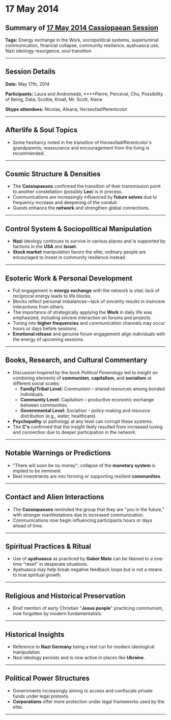 # 17 May 2014

## Summary of [17 May 2014 Cassiopaean Session](https://cassiopaea.org/forum/threads/session-17-may-2014.34784/#post-493453)

**Tags:** Energy exchange in the Work, sociopolitical systems, superluminal communication, financial collapse, community resilience, ayahuasca use, Nazi ideology resurgence, soul transition

---

## Session Details

**Date:** May 17th, 2014

**Participants:** Laura and Andromeda, ****Pierre, Perceval, Chu, Possibility of Being, Data, Scottie, Kniall, Mr. Scott, Alana

**Skype attendees:** Nicolas, Aleana, Horseofadifferentcolor

---

## Afterlife & Soul Topics

- Some hesitancy noted in the transition of Horseofadifferentcolor's grandparents; reassurance and encouragement from the living is recommended.

---

## Cosmic Structure & Densities

- The **Cassiopaeans** confirmed the transition of their transmission point to another constellation (possibly **Leo**) is in process.
- Communications are increasingly influenced by **future selves** due to frequency increase and deepening of the conduit.
- Guests enhance the **network** and strengthen global connections.

---

## Control System & Sociopolitical Manipulation

- **Nazi** ideology continues to survive in various places and is supported by factions in the **USA** and **Israel**.
- **Stock market** manipulation favors the elite; ordinary people are encouraged to invest in community resilience instead.

---

## Esoteric Work & Personal Development

- Full engagement in **energy exchange** with the network is vital; lack of reciprocal energy leads to life blocks.
- Blocks reflect personal imbalances—lack of sincerity results in insincere interactions from others.
- The importance of strategically applying the **Work** in daily life was emphasized, including sincere interaction on forums and projects.
- Tuning into **higher frequencies** and communication channels may occur hours or days before sessions.
- **Emotional release** and genuine forum engagement align individuals with the energy of upcoming sessions.

---

## Books, Research, and Cultural Commentary

- Discussion inspired by the book *Political Ponerology* led to insight on combining elements of **communism**, **capitalism**, and **socialism** at different social scales:
    - **Family/Tribal Level:** Communism – shared resources among bonded individuals.
    - **Community Level:** Capitalism – productive economic exchange between communities.
    - **Governmental Level:** Socialism – policy-making and resource distribution (e.g., water, healthcare).
- **Psychopathy** or pathology at any level can corrupt these systems.
- The **C's** confirmed that the insight likely resulted from increased tuning and connection due to deeper participation in the network.

---

## Notable Warnings or Predictions

- "There will soon be no money"; collapse of the **monetary system** is implied to be imminent.
- Best investments are into forming or supporting resilient **communities**.

---

## Contact and Alien Interactions

- The **Cassiopaeans** reminded the group that they are "you in the future," with stronger manifestations due to increased communication.
- Communications now begin influencing participants hours or days ahead of time.

---

## Spiritual Practices & Ritual

- Use of **ayahuasca** as practiced by **Gabor Mate** can be likened to a one-time "reset" in desperate situations.
- Ayahuasca may help break negative feedback loops but is not a means to true spiritual growth.

---

## Religious and Historical Preservation

- Brief mention of early Christian "**Jesus people**" practicing communism, now forgotten by modern fundamentalists.

---

## Historical Insights

- Reference to **Nazi Germany** being a test run for modern ideological manipulation.
- Nazi ideology persists and is now active in places like **Ukraine**.

---

## Political Power Structures

- Governments increasingly aiming to access and confiscate private funds under legal pretexts.
- **Corporations** offer more protection under legal frameworks used by the elite.

---

